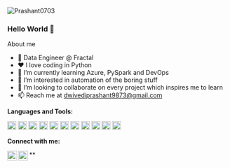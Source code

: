 <p align="left"> <img src="https://komarev.com/ghpvc/?username=Prashant0703" alt="Prashant0703" /></p>


### Hello World 👋
<!--![Presentation1](https://user-images.githubusercontent.com/28503564/150944223-f363a47f-9198-4dfe-bdcd-927444169b8b.gif)-->


<!--
**Prashant0703/Prashant0703** is a ✨ _special_ ✨ repository because its `README.md` (this file) appears on your GitHub profile.

Here are some ideas to get you started:

- 🔭 I’m currently working on ...
- 🌱 I’m currently learning ...
- 👯 I’m looking to collaborate on ...
- 🤔 I’m looking for help with ...
- 💬 Ask me about ...
- 📫 How to reach me: ...
- 😄 Pronouns: ...
- ⚡ Fun fact: ...
-->

About me
- 💼 Data Engineer @ Fractal
- ❤️ I love coding in Python
- 🌱 I’m currently learning Azure, PySpark and DevOps
- 👀 I’m interested in automation of the boring stuff
- 💞️ I’m looking to collaborate on every project which inspires me to learn
- 📫 Reach me at dwivediprashant9873@gmail.com


**Languages and Tools:**  

<code><img height="20" src="https://cdn.jsdelivr.net/npm/simple-icons@3.4.0/icons/python.svg"></code>
<code><img height="20" src="https://cdn.jsdelivr.net/npm/simple-icons@3.4.0/icons/mysql.svg"></code>
<code><img height="20" src="https://cdn.jsdelivr.net/npm/simple-icons@3.4.0/icons/linux.svg"></code>
<code><img height="20" src="https://cdn.jsdelivr.net/npm/simple-icons@3.4.0/icons/pycharm.svg"></code>
<code><img height="20" src="https://cdn.jsdelivr.net/npm/simple-icons@3.4.0/icons/git.svg"></code>
<code><img height="20" src="https://cdn.jsdelivr.net/npm/simple-icons@3.4.0/icons/anaconda.svg"></code>
<code><img height="20" src="https://cdn.jsdelivr.net/npm/simple-icons@3.4.0/icons/amazonaws.svg"></code>
<code><img height="20" src="https://cdn.jsdelivr.net/npm/simple-icons@3.4.0/icons/apachekafka.svg"></code>
<code><img height="20" src="https://cdn.jsdelivr.net/npm/simple-icons@3.4.0/icons/apacheflink.svg"></code>
<code><img height="20" src="https://cdn.jsdelivr.net/npm/simple-icons@3.4.0/icons/apacheairflow.svg"></code>
<code><img height="20" src="https://cdn.jsdelivr.net/npm/simple-icons@3.4.0/icons/apachespark.svg"></code>

<!--| <a href="https://github.com/pragya3103/github-readme-stats"><img align="center" src="https://github-readme-stats.vercel.app/api?username=pragya3103&show_icons=true&hide_border=true" alt="Rita's github stats" /></a> | <a href="https://github.com/pragya3103/github-readme-stats"><img align="center" src="https://github-readme-stats.vercel.app/api/top-langs/?username=pragya3103&layout=compact&hide_border=true&langs_count=8" /></a> |
**| ------------- | ------------- |-->

**Connect with me:**

[<img align="left" alt="Prashant Dwivedi | LinkedIn" width="22px" src="https://cdn.jsdelivr.net/npm/simple-icons@3.4.0/icons/linkedin.svg" />](https://www.linkedin.com/in/dwivediprashant1/)
**[<img align="left" alt="Prashant Dwivedi | HackerRank" width="22px" src="https://cdn.jsdelivr.net/npm/simple-icons@3.0.1/icons/hackerrank.svg" alt="pragya3103"/>](https://www.hackerrank.com/pragya3103)



